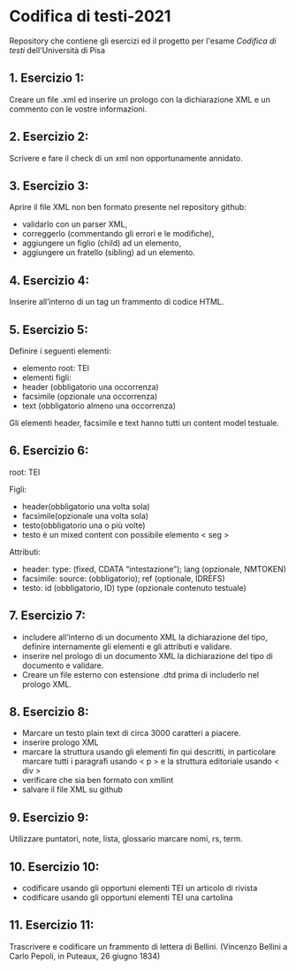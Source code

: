 # Codifica di testi-2021
Repository che contiene gli esercizi ed il progetto per l'esame _Codifica di testi_ dell'Università di Pisa

## 1. Esercizio 1:
Creare un file .xml ed inserire un prologo con la dichiarazione XML e un commento con le vostre informazioni.

## 2. Esercizio 2:
Scrivere e fare il check di un xml non opportunamente annidato.

## 3. Esercizio 3:
Aprire il file XML non ben formato presente nel repository github:
* validarlo con un parser XML,
* correggerlo (commentando gli errori e le modifiche),
* aggiungere un figlio (child) ad un elemento,
* aggiungere un fratello (sibling) ad un elemento.

## 4. Esercizio 4:
Inserire all’interno di un tag un frammento di codice HTML.

## 5. Esercizio 5:
Definire i seguenti elementi:
* elemento root: TEI
* elementi figli:
* header (obbligatorio una occorrenza)
* facsimile (opzionale una occorrenza)
* text (obbligatorio almeno una occorrenza)

Gli elementi header, facsimile e text hanno tutti un content model testuale.

## 6. Esercizio 6:
root: TEI

Figli:  

* header(obbligatorio una volta sola)
* facsimile(opzionale una volta sola)
* testo(obbligatorio una o più volte)
* testo è un mixed content con possibile elemento < seg >

 Attributi:  
  
* header: type: (fixed, CDATA “intestazione”); lang (opzionale, NMTOKEN)
* facsimile: source: (obbligatorio); ref (optionale, IDREFS)
* testo: id (obbligatorio, ID) type (opzionale contenuto testuale)

## 7. Esercizio 7:
* includere all’interno di un documento XML la dichiarazione del tipo, definire internamente gli elementi e gli attributi e validare.
* inserire nel prologo di un documento XML la dichiarazione del tipo di documento e validare.
* Creare un file esterno con estensione .dtd prima di includerlo nel prologo XML.

## 8. Esercizio 8:
* Marcare un testo plain text di circa 3000 caratteri a piacere.
* inserire prologo XML
* marcare la struttura usando gli elementi fin qui descritti, in particolare marcare tutti i paragrafi usando < p > e la struttura editoriale usando < div >
* verificare che sia ben formato con xmllint
* salvare il file XML su github

## 9. Esercizio 9:
Utilizzare puntatori, note, lista, glossario marcare nomi, rs, term.

## 10. Esercizio 10:
* codificare usando gli opportuni elementi TEI un articolo di rivista
* codificare usando gli opportuni elementi TEI una cartolina

## 11. Esercizio 11:
Trascrivere e codificare un frammento di lettera di Bellini. (Vincenzo Bellini a Carlo Pepoli, in Puteaux, 26 giugno 1834)
